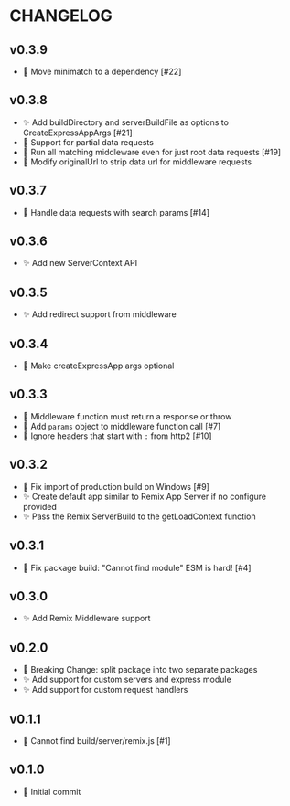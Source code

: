 # CHANGELOG

## v0.3.9
- 🐛 Move minimatch to a dependency [#22]

## v0.3.8

- ✨ Add buildDirectory and serverBuildFile as options to CreateExpressAppArgs [#21]
- 🐛 Support for partial data requests
- 🐛 Run all matching middleware even for just root data requests [#19]
- 🐛 Modify originalUrl to strip data url for middleware requests

## v0.3.7

- 🐛 Handle data requests with search params [#14]

## v0.3.6

- ✨ Add new ServerContext API

## v0.3.5

- ✨ Add redirect support from middleware

## v0.3.4

- 🔨 Make createExpressApp args optional

## v0.3.3

- 🔨 Middleware function must return a response or throw
- 🐛 Add `params` object to middleware function call [#7]
- 🐛 Ignore headers that start with `:` from http2 [#10]

## v0.3.2

- 🐛 Fix import of production build on Windows [#9]
- ✨ Create default app similar to Remix App Server if no configure provided
- ✨ Pass the Remix ServerBuild to the getLoadContext function

## v0.3.1

- 🐛 Fix package build: "Cannot find module" ESM is hard! [#4]

## v0.3.0

- ✨ Add Remix Middleware support

## v0.2.0

- 🚨 Breaking Change: split package into two separate packages
- ✨ Add support for custom servers and express module
- ✨ Add support for custom request handlers

## v0.1.1

- 🐛 Cannot find build/server/remix.js [#1]

## v0.1.0

- 🎉 Initial commit
